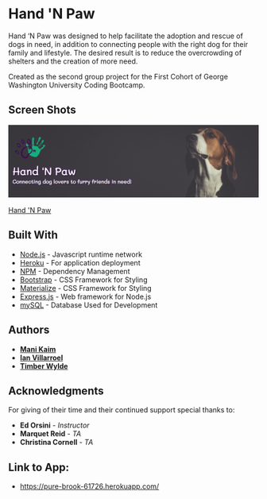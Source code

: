 # Hand 'N Paw

Hand ‘N Paw was designed to help facilitate the adoption and rescue of dogs in need, in addition to connecting people with the right dog for their family and lifestyle. The desired result is to reduce the overcrowding of shelters and the creation of more need.

Created as the second group project for the First Cohort of George Washington University Coding Bootcamp.
## Screen Shots

![Screen shot](public/assets/images/jumbo.png)

[Hand 'N Paw](https://pure-brook-61726.herokuapp.com/)

## Built With

* [Node.js](https://nodejs.org/en/about/) - Javascript runtime network
* [Heroku](https://www.heroku.com/) - For application deployment
* [NPM](https://www.npmjs.com/) - Dependency Management
* [Bootstrap](https://getbootstrap.com/docs/4.0/getting-started/introduction/) - CSS Framework for Styling
* [Materialize](https://materializecss.com/getting-started.html/) - CSS Framework for Styling
* [Express.js](https://expressjs.com/) - Web framework for Node.js
* [mySQL](https://www.mysql.com/) - Database Used for Development



## Authors

* **[Mani Kaim](https://github.com/CodeYoga80s)**
* **[Ian Villarroel](https://github.com/IanV27)**
* **[Timber Wylde](https://github.com/trwylde)**

## Acknowledgments

For giving of their time and their continued support special thanks to:
* **Ed Orsini** - *Instructor* 
* **Marquet Reid** - *TA*
* **Christina Cornell** - *TA* 

## Link to App:
* https://pure-brook-61726.herokuapp.com/
